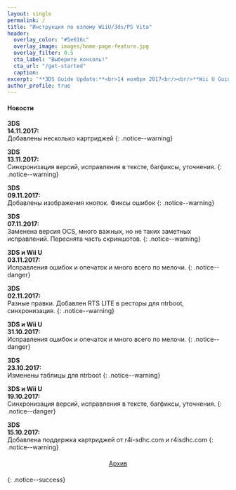 ```yaml
---
layout: single
permalink: /
title: "Инструкция по взлому WiiU/3ds/PS Vita"
header:
  overlay_color: "#5e616c"
  overlay_image: images/home-page-feature.jpg
  overlay_filter: 0.5
  cta_label: "Выберите консоль!"
  cta_url: "/get-started"
  caption:
excerpt: '**3DS Guide Update:**<br>14 ноября 2017<br/><br/>**Wii U Guide Update:**<br>3 ноября 2017<br/>'
author_profile: true
---
```

#### <a name="news" />Новости
**3DS**<br>**14.11.2017:**<br>Добавлены несколько картриджей
{: .notice--warning}

**3DS**<br>**13.11.2017:**<br>Синхронизация версий, исправления в тексте, багфиксы, уточнения.
{: .notice--warning}

**3DS**<br>**09.11.2017:**<br>Добавлены изображения кнопок. Фиксы ошибок
{: .notice--warning}

**3DS**<br>**07.11.2017:**<br>Заменена версия OCS, много важных, но не таких заметных исправлений. Переснята часть скриншотов.
{: .notice--warning}

**3DS и Wii U**<br>**03.11.2017:**<br>Исправления ошибок и опечаток и много всего по мелочи. 
{: .notice--danger}

**3DS**<br>**02.11.2017:**<br>Разные правки. Добавлен RTS LITE в ресторы для ntrboot, синхронизация. 
{: .notice--warning}

**3DS и Wii U**<br>**31.10.2017:**<br>Исправления ошибок и опечаток и много всего по мелочи. 
{: .notice--danger}

**3DS**<br>**23.10.2017:**<br>Изменены таблицы для ntrboot
{: .notice--warning}

**3DS и Wii U**<br>**19.10.2017:**<br>Синхронизация версий, исправления в тексте, багфиксы, уточнения.
{: .notice--danger}

**3DS**<br>**15.10.2017:**<br>Добавлена поддержка картриджей от r4i-sdhc.com и r4isdhc.com
{: .notice--warning}
<center><a href="archive" style="margin:20px auto; text-align:center; display:block; width:200px;" class="btn btn--short">Архив</a></center>
{: .notice--success}
